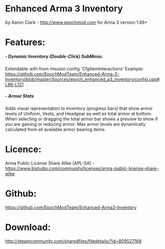 Enhanced Arma 3 Inventory 
=====
by Aaron Clark - http://www.epochmod.com
for Arma 3 version 1.66+

Features:
=====

##### - Dynamic Inventory (Double-Click) SubMenu.
Extendable with from mission config 'CfgItemInteractions' 
Example: https://github.com/EpochModTeam/Enhanced-Arma-3-Inventory/blob/master/Sources/epoch_enhanced_a3_inventory/config.cpp#L86-L121

##### - Armor Stats
Adds visual representation to inventory (progress bars) that show armor levels of Uniform, Vests, and Headgear as well as total armor at bottom. When selecting or dragging the total armor bar shows a preview to show if you are gaining or reducing armor. Max armor levels are dynamically calculated from all available armor bearing items.

Licence:
=====
Arma Public License Share Alike (APL-SA) - https://www.bistudio.com/community/licenses/arma-public-license-share-alike

Github:
=====
https://github.com/EpochModTeam/Enhanced-Arma3-Inventory

Download:
=====
http://steamcommunity.com/sharedfiles/filedetails/?id=809527168
